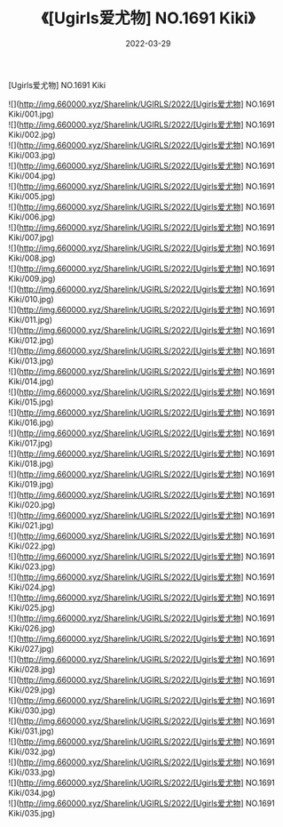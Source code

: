 ﻿---
layout: post
title:  《[Ugirls爱尤物] NO.1691 Kiki》
date:   2022-03-29
img: http://img.660000.xyz/Sharelink/UGIRLS/2022/[Ugirls爱尤物] NO.1691 Kiki/000.jpg
categories: [美女, 清纯, 唯美]
---

[Ugirls爱尤物] NO.1691 Kiki

 ![](http://img.660000.xyz/Sharelink/UGIRLS/2022/[Ugirls爱尤物] NO.1691 Kiki/001.jpg) <br>![](http://img.660000.xyz/Sharelink/UGIRLS/2022/[Ugirls爱尤物] NO.1691 Kiki/002.jpg) <br>![](http://img.660000.xyz/Sharelink/UGIRLS/2022/[Ugirls爱尤物] NO.1691 Kiki/003.jpg) <br>![](http://img.660000.xyz/Sharelink/UGIRLS/2022/[Ugirls爱尤物] NO.1691 Kiki/004.jpg) <br>![](http://img.660000.xyz/Sharelink/UGIRLS/2022/[Ugirls爱尤物] NO.1691 Kiki/005.jpg) <br>![](http://img.660000.xyz/Sharelink/UGIRLS/2022/[Ugirls爱尤物] NO.1691 Kiki/006.jpg) <br>![](http://img.660000.xyz/Sharelink/UGIRLS/2022/[Ugirls爱尤物] NO.1691 Kiki/007.jpg) <br>![](http://img.660000.xyz/Sharelink/UGIRLS/2022/[Ugirls爱尤物] NO.1691 Kiki/008.jpg) <br>![](http://img.660000.xyz/Sharelink/UGIRLS/2022/[Ugirls爱尤物] NO.1691 Kiki/009.jpg) <br>![](http://img.660000.xyz/Sharelink/UGIRLS/2022/[Ugirls爱尤物] NO.1691 Kiki/010.jpg) <br>![](http://img.660000.xyz/Sharelink/UGIRLS/2022/[Ugirls爱尤物] NO.1691 Kiki/011.jpg) <br>![](http://img.660000.xyz/Sharelink/UGIRLS/2022/[Ugirls爱尤物] NO.1691 Kiki/012.jpg) <br>![](http://img.660000.xyz/Sharelink/UGIRLS/2022/[Ugirls爱尤物] NO.1691 Kiki/013.jpg) <br>![](http://img.660000.xyz/Sharelink/UGIRLS/2022/[Ugirls爱尤物] NO.1691 Kiki/014.jpg) <br>![](http://img.660000.xyz/Sharelink/UGIRLS/2022/[Ugirls爱尤物] NO.1691 Kiki/015.jpg) <br>![](http://img.660000.xyz/Sharelink/UGIRLS/2022/[Ugirls爱尤物] NO.1691 Kiki/016.jpg) <br>![](http://img.660000.xyz/Sharelink/UGIRLS/2022/[Ugirls爱尤物] NO.1691 Kiki/017.jpg) <br>![](http://img.660000.xyz/Sharelink/UGIRLS/2022/[Ugirls爱尤物] NO.1691 Kiki/018.jpg) <br>![](http://img.660000.xyz/Sharelink/UGIRLS/2022/[Ugirls爱尤物] NO.1691 Kiki/019.jpg) <br>![](http://img.660000.xyz/Sharelink/UGIRLS/2022/[Ugirls爱尤物] NO.1691 Kiki/020.jpg) <br>![](http://img.660000.xyz/Sharelink/UGIRLS/2022/[Ugirls爱尤物] NO.1691 Kiki/021.jpg) <br>![](http://img.660000.xyz/Sharelink/UGIRLS/2022/[Ugirls爱尤物] NO.1691 Kiki/022.jpg) <br>![](http://img.660000.xyz/Sharelink/UGIRLS/2022/[Ugirls爱尤物] NO.1691 Kiki/023.jpg) <br>![](http://img.660000.xyz/Sharelink/UGIRLS/2022/[Ugirls爱尤物] NO.1691 Kiki/024.jpg) <br>![](http://img.660000.xyz/Sharelink/UGIRLS/2022/[Ugirls爱尤物] NO.1691 Kiki/025.jpg) <br>![](http://img.660000.xyz/Sharelink/UGIRLS/2022/[Ugirls爱尤物] NO.1691 Kiki/026.jpg) <br>![](http://img.660000.xyz/Sharelink/UGIRLS/2022/[Ugirls爱尤物] NO.1691 Kiki/027.jpg) <br>![](http://img.660000.xyz/Sharelink/UGIRLS/2022/[Ugirls爱尤物] NO.1691 Kiki/028.jpg) <br>![](http://img.660000.xyz/Sharelink/UGIRLS/2022/[Ugirls爱尤物] NO.1691 Kiki/029.jpg) <br>![](http://img.660000.xyz/Sharelink/UGIRLS/2022/[Ugirls爱尤物] NO.1691 Kiki/030.jpg) <br>![](http://img.660000.xyz/Sharelink/UGIRLS/2022/[Ugirls爱尤物] NO.1691 Kiki/031.jpg) <br>![](http://img.660000.xyz/Sharelink/UGIRLS/2022/[Ugirls爱尤物] NO.1691 Kiki/032.jpg) <br>![](http://img.660000.xyz/Sharelink/UGIRLS/2022/[Ugirls爱尤物] NO.1691 Kiki/033.jpg) <br>![](http://img.660000.xyz/Sharelink/UGIRLS/2022/[Ugirls爱尤物] NO.1691 Kiki/034.jpg) <br>![](http://img.660000.xyz/Sharelink/UGIRLS/2022/[Ugirls爱尤物] NO.1691 Kiki/035.jpg) <br>